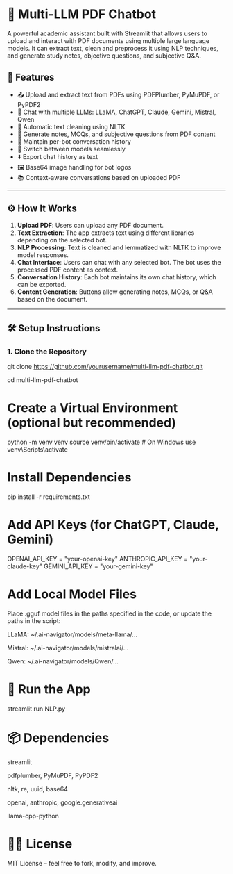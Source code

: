 # 📄 Multi-LLM PDF Chatbot

A powerful academic assistant built with Streamlit that allows users to upload and interact with PDF documents using multiple large language models. It can extract text, clean and preprocess it using NLP techniques, and generate study notes, objective questions, and subjective Q&A. 

## 🚀 Features

- 📤 Upload and extract text from PDFs using PDFPlumber, PyMuPDF, or PyPDF2
- 🧠 Chat with multiple LLMs: LLaMA, ChatGPT, Claude, Gemini, Mistral, Qwen
- 🧹 Automatic text cleaning using NLTK
- 📝 Generate notes, MCQs, and subjective questions from PDF content
- 💬 Maintain per-bot conversation history
- 🔄 Switch between models seamlessly
- ⬇️ Export chat history as text
- 🖼️ Base64 image handling for bot logos
- 📚 Context-aware conversations based on uploaded PDF

---

## ⚙️ How It Works

1. **Upload PDF**: Users can upload any PDF document.
2. **Text Extraction**: The app extracts text using different libraries depending on the selected bot.
3. **NLP Processing**: Text is cleaned and lemmatized with NLTK to improve model responses.
4. **Chat Interface**: Users can chat with any selected bot. The bot uses the processed PDF content as context.
5. **Conversation History**: Each bot maintains its own chat history, which can be exported.
6. **Content Generation**: Buttons allow generating notes, MCQs, or Q&A based on the document.

---

## 🛠️ Setup Instructions

### 1. Clone the Repository
git clone https://github.com/yourusername/multi-llm-pdf-chatbot.git

cd multi-llm-pdf-chatbot 

# Create a Virtual Environment (optional but recommended)

python -m venv venv
source venv/bin/activate  # On Windows use venv\Scripts\activate

# Install Dependencies

pip install -r requirements.txt

# Add API Keys (for ChatGPT, Claude, Gemini)

OPENAI_API_KEY = "your-openai-key"
ANTHROPIC_API_KEY = "your-claude-key"
GEMINI_API_KEY = "your-gemini-key"

# Add Local Model Files

Place .gguf model files in the paths specified in the code, or update the paths in the script:

LLaMA: ~/.ai-navigator/models/meta-llama/...

Mistral: ~/.ai-navigator/models/mistralai/...

Qwen: ~/.ai-navigator/models/Qwen/...

# 🧪 Run the App

streamlit run NLP.py

# 📦 Dependencies

streamlit

pdfplumber, PyMuPDF, PyPDF2

nltk, re, uuid, base64

openai, anthropic, google.generativeai

llama-cpp-python

# 🧑‍💻 License

MIT License – feel free to fork, modify, and improve.
